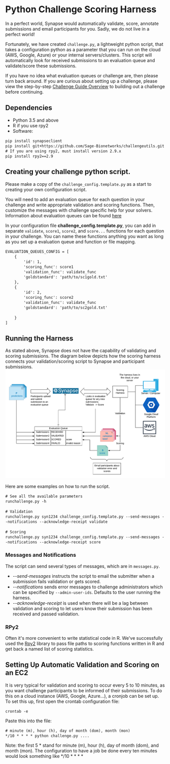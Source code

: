 Python Challenge Scoring Harness
================================

In a perfect world, Synapse would automatically validate, score, annotate submissions and email participants for you.  Sadly, we do not live in a perfect world! 

Fortunately, we have created `challenge.py`, a lightweight python script, that takes a configuration python as a parameter that you can run on the cloud (AWS, Google, Azure) or your internal servers/clusters.  This script will automatically look for received submissions to an evaluation queue and validate/score these submissions.

If you have no idea what evaluation queues or challenge are, then please turn back around.  If you are curious about setting up a challenge, please view the step-by-step [Challenge Guide Overview](https://docs.synapse.org/articles/challenge_administration.html) to building out a challenge before continuing. 


## Dependencies

* Python 3.5 and above
* R if you use rpy2
* Software:
```
pip install synapseclient
pip install git+https://github.com/Sage-Bionetworks/challengeutils.git
# If you are using rpy2, must install version 2.9.x
pip install rpy2==2.9
```

## Creating your challenge python script.

Please make a copy of the `challenge_config.template.py` as a start to creating your own configuration script.

You will need to add an evaluation queue for each question in your challenge and write appropriate validation and scoring functions. Then, customize the messages with challenge specific help for your solvers.  Information about evaluation queues can be found [here](https://docs.synapse.org/articles/evaluation_queues.html)

In your configuration file **challenge_config.template.py**, you can add in separate `validate`, `score1`, `score2`, and `score...` functions for each question in your challenge.  You can name these functions anything you want as long as you set up a evaluation queue and function or file mapping.  
```
EVALUATION_QUEUES_CONFIG = [
    {
        'id': 1,
        'scoring_func': score1
        'validation_func': validate_func
        'goldstandard': 'path/to/sc1gold.txt'
    },
    {
        'id': 2,
        'scoring_func': score2
        'validation_func': validate_func
        'goldstandard': 'path/to/sc2gold.txt'

    }
]
```

## Running the Harness

As stated above, Synapse does not have the capability of validating and scoring submissions.  The diagram below depicts how the scoring harness connects your validation/scoring script to Synapse and participant submissions. ![how_it_works](scoring_harness.png)

Here are some examples on how to run the script.

```
# See all the available parameters
runchallenge.py -h

# Validation
runchallenge.py syn1234 challenge_config.template.py --send-messages --notifications --acknowledge-receipt validate

# Scoring
runchallenge.py syn1234 challenge_config.template.py --send-messages --notifications --acknowledge-receipt score

```


### Messages and Notifications

The script can send several types of messages, which are in `messages.py`. 

* *--send-messages* instructs the script to email the submitter when a submission fails validation or gets scored.
* *--notifications* sends error messages to challenge administrators which can be specified by `--admin-user-ids`. Defaults to the user running the harness.
* *--acknowledge-receipt* is used when there will be a lag between validation and scoring to let users know their submission has been received and passed validation.


### RPy2

Often it's more convenient to write statistical code in R. We've successfully used the [Rpy2](https://rpy2.bitbucket.io/) library to pass file paths to scoring functions written in R and get back a named list of scoring statistics. 

## Setting Up Automatic Validation and Scoring on an EC2

It is very typical for validation and scoring to occur every 5 to 10 minutes, as you want challenge participants to be informed of their submissions.  To do this on a cloud instance (AWS, Google, Azure...), a cronjob can be set up.  To set this up, first open the crontab configuration file:

	crontab -e

Paste this into the file:

	# minute (m), hour (h), day of month (dom), month (mon)                      
	*/10 * * * * python challenge.py ....

Note: the first 5 * stand for minute (m), hour (h), day of month (dom), and month (mon). The configuration to have a job be done every ten minutes would look something like */10 * * * *
